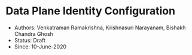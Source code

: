 # Data Plane Identity Configuration

* Authors: Venkatraman Ramakrishna, Krishnasuri Narayanam, Bishakh Chandra Ghosh
* Status: Draft
* Since: 10-June-2020
